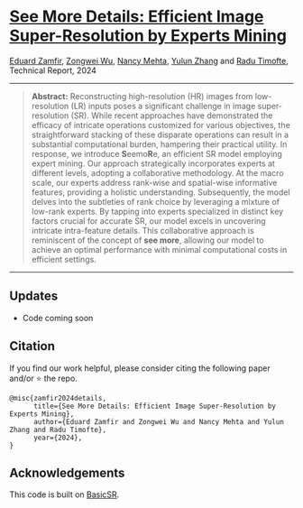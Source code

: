 # [See More Details: Efficient Image Super-Resolution by Experts Mining](https://arxiv.org/abs/2402.03412)

[Eduard Zamfir](https://eduardzamfir.github.io), [Zongwei Wu](https://sites.google.com/view/zwwu/accueil), [Nancy Mehta](https://scholar.google.com/citations?user=WwdYdlUAAAAJ&hl=en&oi=ao),  [Yulun Zhang](http://yulunzhang.com/) and [Radu Timofte](https://www.informatik.uni-wuerzburg.de/computervision/), Technical Report, 2024

---
> **Abstract:** Reconstructing high-resolution (HR) images from low-resolution (LR) inputs poses a significant challenge in image super-resolution (SR). While recent approaches have demonstrated the efficacy of intricate operations customized for various objectives, the straightforward stacking of these disparate operations can result in a substantial computational burden, hampering their practical utility. In response, we introduce **S**eemo**R**e, an efficient SR model employing expert mining. Our approach strategically incorporates experts at different levels, adopting a collaborative methodology. At the macro scale, our experts address rank-wise and spatial-wise informative features, providing a holistic understanding. Subsequently, the model delves into the subtleties of rank choice by leveraging a mixture of low-rank experts. By tapping into experts specialized in distinct key factors crucial for accurate SR, our model excels in uncovering intricate intra-feature details. This collaborative approach is reminiscent of the concept of **see more**, allowing our model to achieve an optimal performance with minimal computational costs in efficient settings.
---


## Updates
- Code coming soon

  
## Citation

If you find our work helpful, please consider citing the following paper and/or ⭐ the repo.

```
@misc{zamfir2024details,
      title={See More Details: Efficient Image Super-Resolution by Experts Mining}, 
      author={Eduard Zamfir and Zongwei Wu and Nancy Mehta and Yulun Zhang and Radu Timofte},
      year={2024},
}
```

## Acknowledgements

This code is built on [BasicSR](https://github.com/XPixelGroup/BasicSR).
